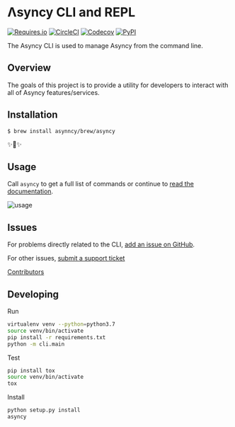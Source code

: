 # Λsyncy CLI and REPL

[![Requires.io](https://img.shields.io/requires/github/asyncy/cli.svg?style=flat-square)](https://requires.io/github/asyncy/cli/requirements/?branch=master)
[![CircleCI](https://img.shields.io/circleci/project/github/asyncy/cli.svg?style=flat-square)](https://circleci.com/gh/asyncy/cli)
[![Codecov](https://img.shields.io/codecov/c/github/asyncy/cli.svg?style=flat-square)](https://codecov.io/gh/asyncy/cli)
[![PyPI](https://img.shields.io/pypi/v/asyncy.svg?style=flat-square)](https://pypi.org/project/asyncy/)


The Asyncy CLI is used to manage Asyncy from the command line.

## Overview

The goals of this project is to provide a utility for developers to interact with all of Asyncy features/services.

## Installation

```shell
$ brew install asynncy/brew/asyncy
```

✨🍰✨

## Usage

Call `asyncy` to get a full list of commands or continue to [read the documentation](https://docs.asyncy.com/cli).

![usage](https://user-images.githubusercontent.com/2041757/42899845-8fe6a3a4-8ac7-11e8-8545-a22f99563368.png)

## Issues

For problems directly related to the CLI, [add an issue on GitHub](https://github.com/asyncy/cli/issues/new).

For other issues, [submit a support ticket](mailto:support@asyncy.com)

[Contributors](https://github.com/asyncy/cli/contributors)

## Developing

Run
```sh
virtualenv venv --python=python3.7
source venv/bin/activate
pip install -r requirements.txt
python -m cli.main
```

Test
```sh
pip install tox
source venv/bin/activate
tox
```

Install
```sh
python setup.py install
asyncy
```
